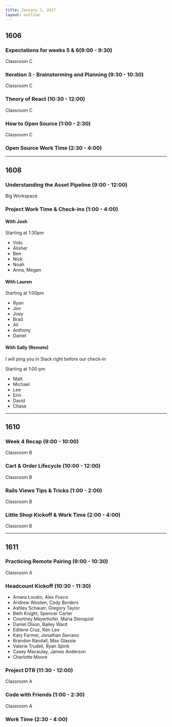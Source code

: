 ```yaml
---
title: January 3, 2017
layout: outline
---
```


## 1606

### Expectations for weeks 5 & 6(9:00 - 9:30)

Classroom C

### Iteration 3 - Brainstorming and Planning (9:30 - 10:30)

Classroom C

### Theory of React (10:30 - 12:00)

Classroom C

### How to Open Source (1:00 - 2:30)

Classroom C

### Open Source Work Time (2:30 - 4:00)

***

## 1608

### Understanding the Asset Pipeline (9:00 - 12:00)

Big Workspace

### Project Work Time  & Check-ins (1:00 - 4:00)

#### With Josh

Starting at 1:30pm

* Vido
* Alisher
* Ben
* Nick
* Noah
* Anna, Megan

#### With Lauren

Starting at 1:00pm

* Ryan
* Jon
* Joey
* Brad
* Ali
* Anthony
* Daniel

#### With Sally (Remote)

I will ping you in Slack right before our check-in

Starting at 1:00 pm

* Matt
* Michael
* Lee
* Erin
* David
* Chase

***

## 1610

### Week 4 Recap (9:00 - 10:00)

Classroom B

### Cart & Order Lifecycle (10:00 - 12:00)

Classroom B

### Rails Views Tips & Tricks (1:00 - 2:00)

Classroom B

### Little Shop Kickoff & Work Time (2:00 - 4:00)

Classroom B

***

## 1611

### Practicing Remote Pairing (9:00 - 10:30)

Classroom A

### Headcount Kickoff (10:30 - 11:30)

* Amara Lovato, Alex Fosco
* Andrew Wooten, Cody Borders
* Ashley Schauer, Gregory Taylor
* Beth Knight, Spencer Carter
* Courtney Meyerhofer, Maria Stenquist
* Daniel Olson, Bailey Ward
* Edilene Cruz, Ken Lee
* Katy Farmer, Jonathan Serrano
* Brandon Randall, Max Glassie
* Valerie Trudell, Ryan Spink
* Casey Macaulay, James Anderson
* Charlotte Moore

### Project DTR (11:30 - 12:00)

Classroom A

### Code with Friends (1:00 - 2:30)

Classroom A

### Work Time (2:30 - 4:00)

